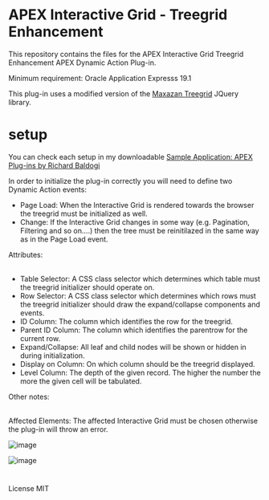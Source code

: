 # APEX Interactive Grid - Treegrid Enhancement
This repository contains the files for the APEX Interactive Grid Treegrid Enhancement APEX Dynamic Action Plug-in.

Minimum requirement: Oracle Application Expresss 19.1

This plug-in uses a modified version of the <a href="https://maxazan.github.io/jquery-treegrid/" rel="nofollow">Maxazan Treegrid</a> JQuery library.

# setup

You can check each setup in my downloadable <a href="https://github.com/baldogiRichard/plug-in-site" rel="nofollow">Sample Application: APEX Plug-ins by Richard Baldogi</a>

In order to initialize the plug-in correctly you will need to define two Dynamic Action events:
<br>
<ul>
  <li>Page Load: When the Interactive Grid is rendered towards the browser the treegrid must be initialized as well.</li>
  <li>Change: If the Interactive Grid changes in some way (e.g. Pagination, Filtering and so on....) then the tree must be reinitilazed in the same way as in the Page Load event.</li>
</ul>
Attributes:
<br>
<br>
<ul>
  <li>Table Selector: A CSS class selector which determines which table must the treegrid initializer should operate on.</li>
  <li>Row Selector: A CSS class selector which determines which rows must the treegrid initializer should draw the expand/collapse components and events.</li>
  <li>ID Column: The column which identifies the row for the treegrid.</li>
  <li>Parent ID Column: The column which identifies the parentrow for the current row.</li>
  <li>Expand/Collapse: All leaf and child nodes will be shown or hidden in during initialization.</li>
  <li>Display on Column: On which column should be the treegrid displayed.</li>
  <li>Level Column: The depth of the given record. The higher the number the more the given cell will be tabulated.</li>
</ul>
Other notes:
<br>
<br>
<p>Affected Elements: The affected Interactive Grid must be chosen otherwise the plug-in will throw an error.</p>

![image](https://github.com/baldogiRichard/apex-treegrid-enhancement-for-ig/assets/100072414/4d62480c-787d-4aaf-a135-8fbd3afbd2e5)

![image](https://github.com/baldogiRichard/apex-treegrid-enhancement-for-ig/assets/100072414/7fe192bb-5fa4-45d5-bc35-74ef5d98f199)

#

License MIT
